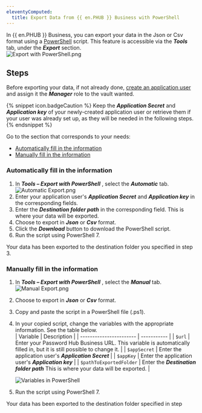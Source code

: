 ```yaml
---
eleventyComputed:
  title: Export Data from {{ en.PHUB }} Business with PowerShell
---
```


In {{ en.PHUB }} Business, you can export your data in the Json or Csv format using a [PowerShell](https://docs.microsoft.com/en-us/powershell/scripting/install/installing-powershell-on-windows?view=powershell-7.2&viewFallbackFrom=powershell-7.1) script. This feature is accessible via the ***Tools*** tab, under the ***Export*** section.  
![Export with PowerShell.png](/img/en/kb/KB2079.png)

## Steps

Before exporting your data, if not already done, [create an application user](https://helphub.devolutions.net/hub_manage_application_users.html) and assign it the ***Manager*** role to the vault wanted.

{% snippet icon.badgeCaution %}
Keep the ***Application Secret*** and ***Application key*** of your newly-created application user or retrieve them if your user was already set up, as they will be needed in the following steps.
{% endsnippet %}

Go to the section that corresponds to your needs:

- [Automatically fill in the information](#automatic)
- [Manually fill in the information](#manual)

### Automatically fill in the information
<a name="automatic"></a>

1. In ***Tools – Export with PowerShell*** , select the ***Automatic*** tab.  
![Automatic Export.png](/img/en/kb/KB2080.png)
1. Enter your application user's ***Application Secret*** and ***Application key*** in the corresponding fields.
1. Enter the ***Destination folder path*** in the corresponding field. This is where your data will be exported.
1. Choose to export in ***Json*** or ***Csv*** format.
1. Click the ***Download*** button to download the PowerShell script.
1. Run the script using PowerShell 7.  

Your data has been exported to the destination folder you specified in step 3.
### Manually fill in the information
<a name="manual"></a>

1. In ***Tools – Export with PowerShell*** , select the ***Manual*** tab.  
![Manual Export.png](/img/en/kb/KB2081.png)
1. Choose to export in ***Json*** or ***Csv*** format.
1. Copy and paste the script in a PowerShell file (.ps1).
1. In your copied script, change the variables with the appropriate information. See the table below.  
   | Variable                | Description |
   | ----------------------- | ----------- |
   | `$url`                  | Enter your Password Hub Business URL. This variable is automatically filled in, but it is still possible to change it. |
   | `$appSecret`            | Enter the application user's ***Application Secret*** |
   | `$appKey`               | Enter the application user's ***Application key***    |
   | `$pathToExportedFolder` | Enter the ***Destination folder path*** This is where your data will be exported. |

   ![Variables in PowerShell](/img/en/kb/KB2082.png)

5. Run the script using PowerShell 7.

Your data has been exported to the destination folder specified in step 
